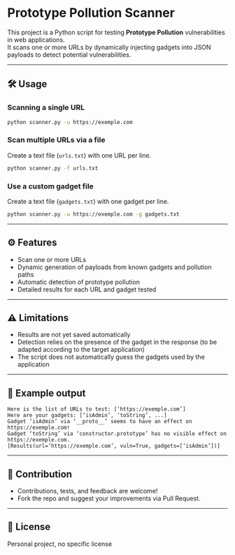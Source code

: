 # Prototype Pollution Scanner

This project is a Python script for testing **Prototype Pollution** vulnerabilities in web applications.  
It scans one or more URLs by dynamically injecting gadgets into JSON payloads to detect potential vulnerabilities.

---

## 🛠️ Usage

### Scanning a single URL

```bash
python scanner.py -u https://exemple.com
```

### Scan multiple URLs via a file

Create a text file (`urls.txt`) with one URL per line.

```bash
python scanner.py -f urls.txt
```

### Use a custom gadget file

Create a text file (`gadgets.txt`) with one gadget per line.

```bash
python scanner.py -u https://exemple.com -g gadgets.txt
```

---

## ⚙️ Features

- Scan one or more URLs
- Dynamic generation of payloads from known gadgets and pollution paths
- Automatic detection of prototype pollution
- Detailed results for each URL and gadget tested

---

## ⚠️ Limitations

- Results are not yet saved automatically
- Detection relies on the presence of the gadget in the response (to be adapted according to the target application)
- The script does not automatically guess the gadgets used by the application

---

## 📝 Example output

```
Here is the list of URLs to test: [‘https://exemple.com’]
Here are your gadgets: [‘isAdmin’, ‘toString’, ...]
Gadget ‘isAdmin’ via ‘__proto__’ seems to have an effect on https://exemple.com!
Gadget ‘toString’ via ‘constructor.prototype’ has no visible effect on https://exemple.com.
[Results(url=‘https://exemple.com’, vuln=True, gadgets=[‘isAdmin’])]
```

---

## 🤝 Contribution

- Contributions, tests, and feedback are welcome!
- Fork the repo and suggest your improvements via Pull Request.

---

## 📄 License

Personal project, no specific license